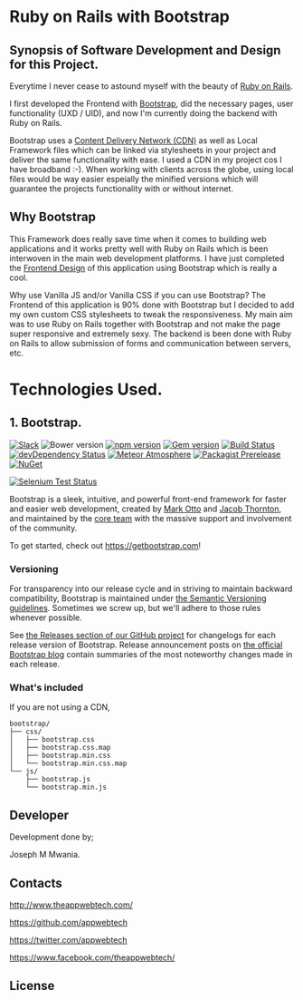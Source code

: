 # Ruby on Rails with Bootstrap

## Synopsis of Software Development and Design for this Project.

Everytime I never cease to astound myself with the beauty of [Ruby on Rails](https://en.wikipedia.org/wiki/Ruby_on_Rails). 

I first developed the Frontend with [Bootstrap](http://getbootstrap.com/), did the necessary pages, user functionality (UXD / UID), and now I'm currently doing the backend with Ruby on Rails.


Bootstrap uses a [Content Delivery Network (CDN)](https://en.wikipedia.org/wiki/Content_delivery_network) as well as Local Framework files which can be linked via stylesheets in your project and deliver the same functionality with ease. I used a CDN in my project cos I have broadband :-). When working with clients across the globe, using local files would be way easier espeially the minified versions which will guarantee the projects functionality with or without internet. 

## Why Bootstrap

This Framework does really save time when it comes to building web applications and it works pretty well with Ruby on Rails which is been interwoven in the main web development platforms. I have just completed the [Frontend Design](https://en.wikipedia.org/wiki/Front-end_web_development) of this application using Bootstrap which is really a cool.

Why use Vanilla JS and/or Vanilla CSS if you can use Bootstrap?
The Frontend of this application is 90% done with Bootstrap but I decided to add my own custom CSS stylesheets to tweak the responsiveness. My main aim was to use Ruby on Rails together with Bootstrap and not make the page super responsive and extremely sexy. The backend is been done with Ruby on Rails to allow submission of forms and communication between servers, etc. 

# Technologies Used.

## 1. Bootstrap.


[![Slack](https://bootstrap-slack.herokuapp.com/badge.svg)](https://bootstrap-slack.herokuapp.com)
![Bower version](https://img.shields.io/bower/v/bootstrap.svg)
[![npm version](https://img.shields.io/npm/v/bootstrap.svg)](https://www.npmjs.com/package/bootstrap)
[![Gem version](https://img.shields.io/gem/v/bootstrap.svg)](https://rubygems.org/gems/bootstrap)
[![Build Status](https://img.shields.io/travis/twbs/bootstrap/master.svg)](https://travis-ci.org/twbs/bootstrap)
[![devDependency Status](https://img.shields.io/david/dev/twbs/bootstrap.svg)](https://david-dm.org/twbs/bootstrap?type=dev)
[![Meteor Atmosphere](https://img.shields.io/badge/meteor-twbs%3Abootstrap-blue.svg)](https://atmospherejs.com/twbs/bootstrap)
[![Packagist Prerelease](https://img.shields.io/packagist/vpre/twbs/bootstrap.svg)](https://packagist.org/packages/twbs/bootstrap)
[![NuGet](https://img.shields.io/nuget/vpre/bootstrap.svg)](https://www.nuget.org/packages/bootstrap/4.0.0-alpha5)

[![Selenium Test Status](https://saucelabs.com/browser-matrix/bootstrap.svg)](https://saucelabs.com/u/bootstrap)

Bootstrap is a sleek, intuitive, and powerful front-end framework for faster and easier web development, created by [Mark Otto](https://twitter.com/mdo) and [Jacob Thornton](https://twitter.com/fat), and maintained by the [core team](https://github.com/orgs/twbs/people) with the massive support and involvement of the community.

To get started, check out <https://getbootstrap.com>!

### Versioning

For transparency into our release cycle and in striving to maintain backward compatibility, Bootstrap is maintained under [the Semantic Versioning guidelines](http://semver.org/). Sometimes we screw up, but we'll adhere to those rules whenever possible.

See [the Releases section of our GitHub project](https://github.com/twbs/bootstrap/releases) for changelogs for each release version of Bootstrap. Release announcement posts on [the official Bootstrap blog](https://blog.getbootstrap.com) contain summaries of the most noteworthy changes made in each release.

### What's included

If you are not using a CDN, 

```
bootstrap/
├── css/
│   ├── bootstrap.css
│   ├── bootstrap.css.map
│   ├── bootstrap.min.css
│   └── bootstrap.min.css.map
└── js/
    ├── bootstrap.js
    └── bootstrap.min.js
```


## Developer

Development done by;

Joseph M Mwania. 
## Contacts


http://www.theappwebtech.com/

https://github.com/appwebtech

https://twitter.com/appwebtech

https://www.facebook.com/theappwebtech/

## License
